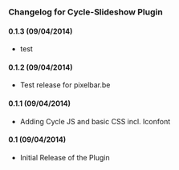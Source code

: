 ### Changelog for Cycle-Slideshow Plugin


#### 0.1.3 (09/04/2014)

* test
#### 0.1.2 (09/04/2014)

* Test release for pixelbar.be

#### 0.1.1 (09/04/2014)

* Adding Cycle JS and basic CSS incl. Iconfont

#### 0.1 (09/04/2014)

* Initial Release of the Plugin
